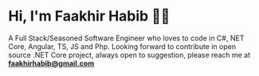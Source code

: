 # Hi, I'm Faakhir Habib 👋🏽

A Full Stack/Seasoned Software Engineer who loves to code in C#, NET Core, Angular, TS, JS and Php.
Looking forward to contribute in open source .NET Core project, always open to suggestion, please reach me at **faakhirhabib@gmail.com**
